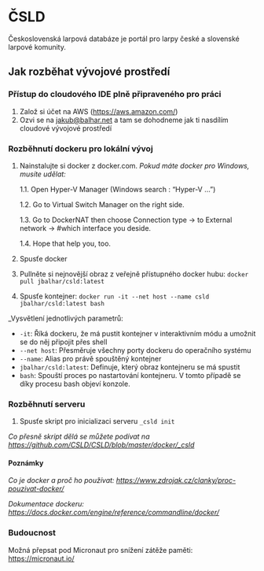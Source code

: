 ČSLD
====

Československá larpová databáze je portál pro larpy české a slovenské larpové komunity.

## Jak rozběhat vývojové prostředí

### Přístup do cloudového IDE plně připraveného pro práci

1. Založ si účet na AWS (https://aws.amazon.com/) 
2. Ozvi se na jakub@balhar.net a tam se dohodneme jak ti nasdílím cloudové vývojové prostředí

### Rozběhnutí dockeru pro lokální vývoj
1. Nainstalujte si docker z docker.com.
_Pokud máte docker pro Windows, musíte udělat:_
   
   1.1. Open Hyper-V Manager (Windows search : “Hyper-V …”)

   1.2. Go to Virtual Switch Manager on the right side.

   1.3. Go to DockerNAT then choose Connection type -> to External network -> #which interface you deside.

   1.4. Hope that help you, too.
2. Spusťe docker
3. Pullněte si nejnovější obraz z veřejně přístupného docker hubu:
`docker pull jbalhar/csld:latest`
4. Spusťe kontejner:
`docker run -it --net host --name csld jbalhar/csld:latest bash`

_Vysvětlení jednotlivých parametrů:
* `-it`: Říká dockeru, že má pustit kontejner v interaktivním módu a umožnit se do něj připojit přes shell
* `--net host`: Přesměruje všechny porty dockeru do operačního systému
* `--name`: Alias pro právě spouštěný kontejner
* `jbalhar/csld:latest`: Definuje, který obraz kontejneru se má spustit
* `bash`: Spouští proces po nastartování kontejneru. V tomto případě se díky procesu bash objeví konzole.

### Rozběhnutí serveru
1. Spusťe skript pro inicializaci serveru `_csld init`

_Co přesně skript dělá se můžete podívat na https://github.com/CSLD/CSLD/blob/master/docker/_csld_

#### Poznámky
_Co je docker a proč ho používat: https://www.zdrojak.cz/clanky/proc-pouzivat-docker/_

_Dokumentace dockeru: https://docs.docker.com/engine/reference/commandline/docker/_

### Budoucnost

Možná přepsat pod Micronaut pro snížení zátěže paměti: https://micronaut.io/
